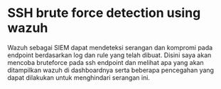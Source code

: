 # SSH brute force detection using wazuh

Wazuh sebagai SIEM dapat mendeteksi serangan dan kompromi pada endpoint berdasarkan log dan rule yang telah dibuat. Disini saya akan mencoba bruteforce pada ssh endpoint dan melihat apa yang akan ditampilkan wazuh di dashboardnya serta beberapa pencegahan yang dapat dilakukan untuk menghindari serangan ini.


